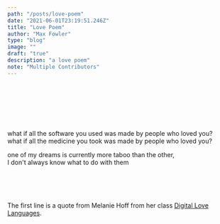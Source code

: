 ```yaml
---
path: "/posts/love-poem"
date: "2021-06-01T23:19:51.246Z"
title: "Love Poem"
author: "Max Fowler"
type: "blog"
image: ""
draft: "true"
description: "a love poem"
note: "Multiple Contributors"
---
```


<div style="height:90px"></div>


what if all the software you used was made by people who loved you? <br/>
what if all the medicine you took was made by people who loved you?

one of my dreams is currently more taboo than the other, <br/>
I don't always know what to do with them



<div style="margin-top:80px;" class="blackpagebreak"></div>

The first line is a quote from Melanie Hoff from
her class <a href="https://lovelanguages.melaniehoff.com/">Digital Love Languages</a>. 
